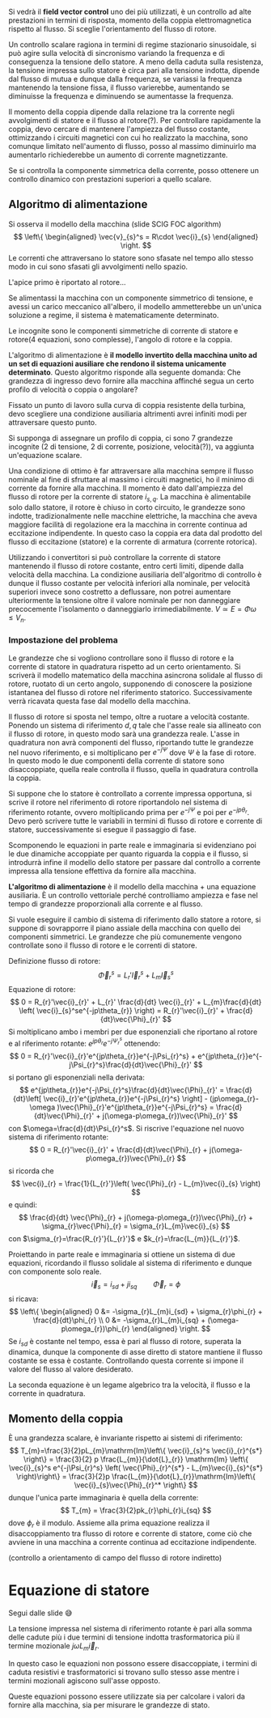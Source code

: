 Si vedrà il **field vector control** uno dei più utilizzati, è un controllo ad alte prestazioni in termini di risposta, momento della coppia elettromagnetica rispetto al flusso.
Si sceglie l'orientamento del flusso di rotore.

Un controllo scalare ragiona in termini di regime stazionario sinusoidale, si può agire sulla velocità di sincronismo variando la frequenza e di conseguenza la tensione dello statore.
A meno della caduta sulla resistenza, la tensione impressa sullo statore è circa pari alla tensione indotta, dipende dal flusso di mutua e dunque dalla frequenza, se variassi la frequenza mantenendo la tensione fissa, il flusso varierebbe, aumentando se diminuisse la frequenza e diminuendo se aumentasse la frequenza.

Il momento della coppia dipende dalla relazione tra la corrente negli avvolgimenti di statore e il flusso al rotore(?).
Per controllare rapidamente la coppia, devo cercare di mantenere l'ampiezza del flusso costante, ottimizzando i circuiti magnetici con cui ho realizzato la macchina, sono comunque limitato nell'aumento di flusso, posso al massimo diminuirlo ma aumentarlo richiederebbe un aumento di corrente magnetizzante.

Se si controlla la componente simmetrica della corrente, posso ottenere un controllo dinamico con prestazioni superiori a quello scalare.

## Algoritmo di alimentazione
Si osserva il modello della macchina (slide SCIG FOC algorithm)
$$
\left\{
\begin{aligned}
\vec{v}_{s}^s = R\cdot \vec{i}_{s} 
\end{aligned}
\right.
$$
Le correnti che attraversano lo statore sono sfasate nel tempo allo stesso modo in cui sono sfasati gli avvolgimenti nello spazio.

L'apice primo è riportato al rotore...

Se alimentassi la macchina con un componente simmetrico di tensione, e avessi un carico meccanico all'albero, il modello ammetterebbe un un'unica soluzione a regime, il sistema è matematicamente determinato.

Le incognite sono le componenti simmetriche di corrente di statore e rotore(4 equazioni, sono complesse), l'angolo di rotore e la coppia.

L'algoritmo di alimentazione è **il modello invertito della macchina unito ad un set di equazioni ausiliare che rendono il sistema unicamente determinato**.
Questo algoritmo risponde alla seguente domanda:
Che grandezza di ingresso devo fornire alla macchina affinché segua un certo profilo di velocità o coppia o angolare?

Fissato un punto di lavoro sulla curva di coppia resistente della turbina, devo scegliere una condizione ausiliaria altrimenti avrei infiniti modi per attraversare questo punto.

Si supponga di assegnare un profilo di coppia, ci sono 7 grandezze incognite (2 di tensione, 2 di corrente, posizione, velocità(?)), va aggiunta un'equazione scalare.

Una condizione di ottimo è far attraversare alla macchina sempre il flusso nominale al fine di sfruttare al massimo i circuiti magnetici, ho il minimo di corrente da fornire alla macchina.
Il momento è dato dall'ampiezza del flusso di rotore per la corrente di statore $i_{s,q}$.
La macchina è alimentabile solo dallo statore, il rotore è chiuso in corto circuito, le grandezze sono indotte, tradizionalmente nelle macchine elettriche, la macchina che aveva maggiore facilità di regolazione era la macchina in corrente continua ad eccitazione indipendente.
In questo caso la coppia era data dal prodotto del flusso di eccitazione (statore) e la corrente di armatura (corrente rotorica).

Utilizzando i convertitori si può controllare la corrente di statore mantenendo il flusso di rotore costante, entro certi limiti, dipende dalla velocità della macchina.
La condizione ausiliaria dell'algoritmo di controllo è dunque il flusso costante per velocità inferiori alla nominale, per velocità superiori invece sono costretto a deflussare, non potrei aumentare ulteriormente la tensione oltre il valore nominale per non danneggiare precocemente l'isolamento o danneggiarlo irrimediabilmente.
$V\simeq E=\Phi \omega\leq V_{n}$.

### Impostazione del problema
Le grandezze che si vogliono controllare sono il flusso di rotore e la corrente di statore in quadratura rispetto ad un certo orientamento.
Si scriverà il modello matematico della macchina asincrona solidale al flusso di rotore, ruotato di un certo angolo, supponendo di conoscere la posizione istantanea del flusso di rotore nel riferimento statorico.
Successivamente verrà ricavata questa fase dal modello della macchina.

Il flusso di rotore si sposta nel tempo, oltre a ruotare a velocità costante.
Ponendo un sistema di riferimento $d,q$ tale che l'asse reale sia allineato con il flusso di rotore, in questo modo sarà una grandezza reale.
L'asse in quadratura non avrà componenti del flusso, riportando tutte le grandezze nel nuovo riferimento, e si moltiplicano per $e^{-j \Psi}$ dove $\Psi$ è la fase di rotore.
In questo modo le due componenti della corrente di statore sono disaccoppiate, quella reale controlla il flusso, quella in quadratura controlla la coppia.

Si suppone che lo statore è controllato a corrente impressa opportuna, si scrive il rotore nel riferimento di rotore riportandolo nel sistema di riferimento rotante, ovvero moltiplicando prima per $e^{-j\Psi}$ e poi per $e^{-jp\theta_{r}}$.
Devo però scrivere tutte le variabili in termini di flusso di rotore e corrente di statore, successivamente si esegue il passaggio di fase.

Scomponendo le equazioni in parte reale e immaginaria si evidenziano poi le due dinamiche accoppiate per quanto riguarda la coppia e il flusso, si introdurrà infine il modello dello statore per passare dal controllo a corrente impressa alla tensione effettiva da fornire alla macchina.

**L'algoritmo di alimentazione** è il modello della macchina + una equazione ausiliaria.
È un controllo vettoriale perché controlliamo ampiezza e fase nel tempo di grandezze proporzionali alla corrente e al flusso.



Si vuole eseguire il cambio di sistema di riferimento dallo statore a rotore, si suppone di sovrapporre il piano assiale della macchina con quello dei componenti simmetrici.
Le grandezze che più comunemente vengono controllate sono il flusso di rotore e le correnti di statore.

Definizione flusso di rotore:
$$
\vec{\Phi}_{r}^s = L_{r}'\vec{I}_{r}^s + L_{m}\vec{I}_{s}^s
$$
Equazione di rotore:
$$
0 = R_{r}'\vec{i}_{r}' + L_{r}' \frac{d}{dt} \vec{i}_{r}' + L_{m}\frac{d}{dt} \left( \vec{i}_{s}^se^{-jp\theta_{r}} \right) = 
R_{r}'\vec{i}_{r}' + \frac{d}{dt}\vec{\Phi}_{r}'
$$
Si moltiplicano ambo i membri per due esponenziali che riportano al rotore e al riferimento rotante: $e^{jp\theta_{r}}e^{-j\Psi_{r}^s}$ ottenendo:
$$
0 = R_{r}'\vec{i}_{r}'e^{jp\theta_{r}}e^{-j\Psi_{r}^s} + e^{jp\theta_{r}}e^{-j\Psi_{r}^s}\frac{d}{dt}\vec{\Phi}_{r}'
$$
si portano gli esponenziali nella derivata:
$$
e^{jp\theta_{r}}e^{-j\Psi_{r}^s}\frac{d}{dt}\vec{\Phi}_{r}' =
\frac{d}{dt}\left[ \vec{i}_{r}'e^{jp\theta_{r}}e^{-j\Psi_{r}^s} \right] - (jp\omega_{r}-\omega )\vec{\Phi}_{r}'e^{jp\theta_{r}}e^{-j\Psi_{r}^s} = 
\frac{d}{dt}\vec{\Phi}_{r}' + j(\omega-p\omega_{r})\vec{\Phi}_{r}'
$$
con $\omega=\frac{d}{dt}\Psi_{r}^s$.
Si riscrive l'equazione nel nuovo sistema di riferimento rotante:
$$
0 = R_{r}'\vec{i}_{r}' + \frac{d}{dt}\vec{\Phi}_{r} + j(\omega-p\omega_{r})\vec{\Phi}_{r}
$$
si ricorda che
$$
\vec{i}_{r} = \frac{1}{L_{r}'}\left( \vec{\Phi}_{r} - L_{m}\vec{i}_{s} \right)
$$
e quindi:
$$
\frac{d}{dt} \vec{\Phi}_{r} + j(\omega-p\omega_{r})\vec{\Phi}_{r} + \sigma_{r}\vec{\Phi}_{r} = \sigma_{r}L_{m}\vec{i}_{s}
$$
con $\sigma_{r}=\frac{R_{r}'}{L_{r}'}$ e $k_{r}=\frac{L_{m}}{L_{r}'}$.

Proiettando in parte reale e immaginaria si ottiene un sistema di due equazioni, ricordando il flusso solidale al sistema di riferimento e dunque con componente solo reale.
$$
\vec{i}_{s} = i_{sd} + ji_{sq}\qquad \vec{\Phi}_{r}=\phi
$$
si ricava:
$$
\left\{
\begin{aligned}
0 &= -\sigma_{r}L_{m}i_{sd} + \sigma_{r}\phi_{r} + \frac{d}{dt}\phi_{r} \\
0 &= -\sigma_{r}L_{m}i_{sq} + (\omega-p\omega_{r})\phi_{r}
\end{aligned}
\right.
$$
Se $i_{sd}$ è costante nel tempo, essa è pari al flusso di rotore, superata la dinamica, dunque la componente di asse diretto di statore mantiene il flusso costante se essa è costante.
Controllando questa corrente si impone il valore del flusso al valore desiderato.

La seconda equazione è un legame algebrico tra la velocità, il flusso e la corrente in quadratura.

## Momento della coppia
È una grandezza scalare, è invariante rispetto ai sistemi di riferimento:
$$
T_{m}=\frac{3}{2}pL_{m}\mathrm{Im}\left\{ \vec{i}_{s}^s \vec{i}_{r}^{s*} \right\} = \frac{3}{2} p \frac{L_{m}}{\dot{L}_{r}} \mathrm{Im} \left\{ \vec{i}_{s}^s e^{-j\Psi_{r}^s} \left( \vec{\Phi}_{r}^{s*} - L_{m}\vec{i}_{s}^{s*} \right)\right\} = \frac{3}{2}p \frac{L_{m}}{\dot{L}_{r}}\mathrm{Im}\left\{ \vec{i}_{s}\vec{\Phi}_{r}^* \right\}
$$
dunque l'unica parte immaginaria è quella della corrente:
$$
T_{m} = \frac{3}{2}pk_{r}\phi_{r}i_{sq}
$$
dove $\phi_{r}$ è il modulo.
Assieme alla prima equazione realizza il disaccoppiamento tra flusso di rotore e corrente di statore, come ciò che avviene in una macchina a corrente continua ad eccitazione indipendente.

(controllo a orientamento di campo del flusso di rotore indiretto)

# Equazione di statore
Segui dalle slide 😅

La tensione impressa nel sistema di riferimento rotante è pari alla somma delle cadute più i due termini di tensione indotta trasformatorica più il termine mozionale $j\omega L_{m}\vec{i}_{r}$.

In questo caso le equazioni non possono essere disaccoppiate, i termini di caduta resistivi e trasformatorici si trovano sullo stesso asse mentre i termini mozionali agiscono sull'asse opposto.

Queste equazioni possono essere utilizzate sia per calcolare i valori da fornire alla macchina, sia per misurare le grandezze di stato.